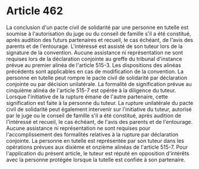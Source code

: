 # Article 462

La conclusion d'un pacte civil de solidarité par une personne en tutelle est soumise à l'autorisation du juge ou du conseil de famille s'il a été constitué, après audition des futurs partenaires et recueil, le cas échéant, de l'avis des parents et de l'entourage.   L'intéressé est assisté de son tuteur lors de la signature de la convention. Aucune assistance ni représentation ne sont requises lors de la déclaration conjointe au greffe du tribunal d'instance prévue au premier alinéa de l'article 515-3.   Les dispositions des alinéas précédents sont applicables en cas de modification de la convention.   La personne en tutelle peut rompre le pacte civil de solidarité par déclaration conjointe ou par décision unilatérale. La formalité de signification prévue au cinquième alinéa de l'article 515-7 est opérée à la diligence du tuteur. Lorsque l'initiative de la rupture émane de l'autre partenaire, cette signification est faite à la personne du tuteur.   La rupture unilatérale du pacte civil de solidarité peut également intervenir sur l'initiative du tuteur, autorisé par le juge ou le conseil de famille s'il a été constitué, après audition de l'intéressé et recueil, le cas échéant, de l'avis des parents et de l'entourage.   Aucune assistance ni représentation ne sont requises pour l'accomplissement des formalités relatives à la rupture par déclaration conjointe.   La personne en tutelle est représentée par son tuteur dans les opérations prévues aux dixième et onzième alinéas de l'article 515-7.   Pour l'application du présent article, le tuteur est réputé en opposition d'intérêts avec la personne protégée lorsque la tutelle est confiée à son partenaire.